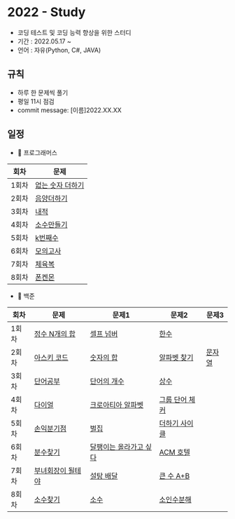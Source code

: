 # 2022 - Study
- 코딩 테스트 및 코딩 능력 향상을 위한 스터디
- 기간 : 2022.05.17 ~ 
- 언어 : 자유(Python, C#, JAVA)

## 규칙
- 하루 한 문제씩 풀기
- 평일 11시 점검
- commit message: [이름]2022.XX.XX

## 일정
- 🍞 프로그래머스

|회차|문제|
|------|---|
|1회차|[없는 숫자 더하기](https://programmers.co.kr/learn/courses/30/lessons/86051)|
|2회차|[음양더하기](https://programmers.co.kr/learn/courses/30/lessons/76501)|
|3회차|[내적](https://programmers.co.kr/learn/courses/30/lessons/70128)|
|4회차|[소수만들기](https://programmers.co.kr/learn/courses/30/lessons/12977)|
|5회차|[k번째수](https://programmers.co.kr/learn/courses/30/lessons/42748)|
|6회차|[모의고사](https://programmers.co.kr/learn/courses/30/lessons/42840)|
|7회차|[체육복](https://programmers.co.kr/learn/courses/30/lessons/42862)|
|8회차|[폰켄몬](https://programmers.co.kr/learn/courses/30/lessons/1845)|

- 🥐 백준

|회차|문제|문제1|문제2|문제3|
|------|---|---|---|---|
|1회차|[정수 N개의 합](https://www.acmicpc.net/problem/15596)|[셀프 넘버](https://www.acmicpc.net/problem/4673)|[한수](https://www.acmicpc.net/problem/1065)|
|2회차|[아스키 코드](https://www.acmicpc.net/problem/11654)|[숫자의 합](https://www.acmicpc.net/problem/11720)|[알파벳 찾기](https://www.acmicpc.net/problem/10809)|[문자열 ](https://www.acmicpc.net/problem/2675)|
|3회차|[단어공부](https://www.acmicpc.net/problem/1157)|[단어의 개수](https://www.acmicpc.net/problem/1152)|[상수](https://www.acmicpc.net/problem/2908)|
|4회차|[다이얼](https://www.acmicpc.net/problem/56227)|[크로아티아 알파벳](https://www.acmicpc.net/problem/2941)|[그룹 단어 체커](https://www.acmicpc.net/problem/1316)|
|5회차|[손익분기점](https://www.acmicpc.net/problem/1712)|[벌집](https://www.acmicpc.net/problem/2292)|[더하기 사이클](https://www.acmicpc.net/problem/1110)|
|6회차|[분수찾기](https://www.acmicpc.net/problem/1193)|[달팽이는 올라가고 싶다](https://www.acmicpc.net/problem/2869)|[ACM 호텔](https://www.acmicpc.net/problem/10250)|
|7회차|[부녀회장이 될테야](https://www.acmicpc.net/problem/2775)|[설탕 배달](https://www.acmicpc.net/problem/2839)|[큰 수 A+B](https://www.acmicpc.net/problem/10757)|
|8회차|[소수찾기](https://www.acmicpc.net/problem/1978)|[소수](https://www.acmicpc.net/problem/2581)|[소인수분해](https://www.acmicpc.net/problem/11653)|
